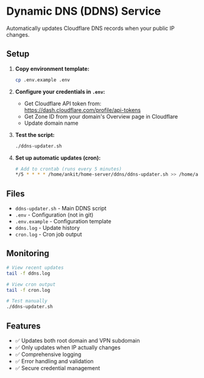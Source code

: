 # Dynamic DNS (DDNS) Service

Automatically updates Cloudflare DNS records when your public IP changes.

## Setup

1. **Copy environment template:**
   ```bash
   cp .env.example .env
   ```

2. **Configure your credentials in `.env`:**
   - Get Cloudflare API token from: https://dash.cloudflare.com/profile/api-tokens
   - Get Zone ID from your domain's Overview page in Cloudflare
   - Update domain name

3. **Test the script:**
   ```bash
   ./ddns-updater.sh
   ```

4. **Set up automatic updates (cron):**
   ```bash
   # Add to crontab (runs every 5 minutes)
   */5 * * * * /home/ankit/home-server/ddns/ddns-updater.sh >> /home/ankit/home-server/ddns/cron.log 2>&1
   ```

## Files

- `ddns-updater.sh` - Main DDNS script
- `.env` - Configuration (not in git)
- `.env.example` - Configuration template
- `ddns.log` - Update history
- `cron.log` - Cron job output

## Monitoring

```bash
# View recent updates
tail -f ddns.log

# View cron output  
tail -f cron.log

# Test manually
./ddns-updater.sh
```

## Features

- ✅ Updates both root domain and VPN subdomain
- ✅ Only updates when IP actually changes
- ✅ Comprehensive logging
- ✅ Error handling and validation
- ✅ Secure credential management
